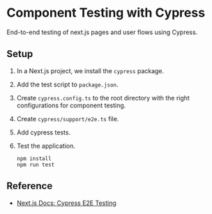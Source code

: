 # Component Testing with Cypress

End-to-end testing of next.js pages and user flows using Cypress.

## Setup

1. In a Next.js project, we install the `cypress` package.
1. Add the test script to `package.json`.
1. Create `cypress.config.ts` to the root directory with the right configurations for component testing.
1. Create `cypress/support/e2e.ts` file.
1. Add cypress tests.
1. Test the application.

   ```shell
   npm install
   npm run test
   ```

## Reference

* [Next.js Docs: Cypress E2E Testing](https://nextjs.org/docs/pages/building-your-application/optimizing/testing#creating-your-first-cypress-e2e-test)
